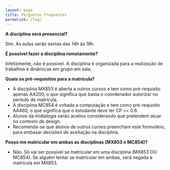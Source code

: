 ```yaml
---
layout: page
title: Perguntas Frequentes
permalink: /faq/
---
```


**A disciplina será presencial?**

Sim. As aulas serão sextas das 14h às 18h.

**É possível fazer a disciplina remotamente?**

Infelizmente, não é possível. A disciplina é organizada para a realização de trabalhos e dinâmicas em grupo em sala.

**Quais os pré-requisitos para a matrícula?**

* A disciplina MX853 é aberta a outros cursos e tem como pré-requisito apenas AA200, o que significa que basta o coordenador autorizar no período de matrícula.
* A disciplina MC854 é voltada a computação e tem como pré-requisito AA460, o que significa que o estudante deve ter CP >= 0.6.
* Alunos da midialogia serão aceitos considerando que pretendem atuar no contexto de design.
* Recomenda-se que alunos de outros cursos preencham este formulário, para embasar decisões de aceitação na disciplina.

**Posso me matricular em ambas as disciplinas (MX853 e MC854)?**

* Não. Só vai ser possível se matricular em uma disciplina (MX853 OU MC854). Se alguém tentar se matricular em ambas, será negada a matrícula em MX853.

